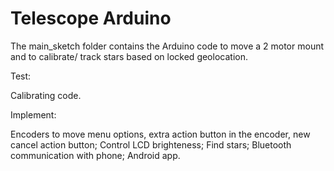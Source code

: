# Telescope Arduino

The main_sketch folder contains the Arduino code to move a 2 motor mount and to calibrate/ track stars based on locked geolocation.

Test:

Calibrating code.

Implement:

Encoders to move menu options, extra action button in the encoder, new cancel action button;
Control LCD brighteness;
Find stars;
Bluetooth communication with phone;
Android app.
